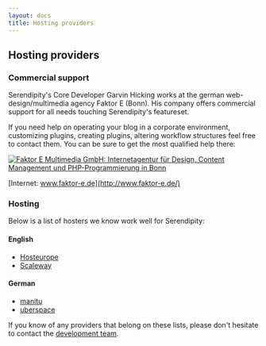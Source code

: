 ```yaml
---
layout: docs
title: Hosting providers
---
```


## Hosting providers

### Commercial support

Serendipity's Core Developer Garvin Hicking works at the german web-design/multimedia agency Faktor E (Bonn). His company offers commercial support for all needs touching Serendipity's featureset.

If you need help on operating your blog in a corporate environment, customizing plugins, creating plugins, altering workflow structures feel free to contact them. You can be sure to get the most qualified help there:

<a href="http://www.faktor-e.de"><img src="http://www.inpuncto-bonn.de/img_con/logopartner_faktore.gif" alt="Faktor E Multimedia GmbH: Internetagentur für Design, Content Management und PHP-Programmierung in Bonn"></a>

[Internet: www.faktor-e.de](http://www.faktor-e.de/)

### Hosting

Below is a list of hosters we know work well for Serendipity:

#### English

* [Hosteurope](https://www.hosteurope.de/en/)
* [Scaleway](https://www.scaleway.com/imagehub/serendipity/)

#### German

* [manitu](http://www.manitu.de/webhosting/pakete-domains/vergleich/)
* [uberspace](http://uberspace.de)

If you know of any providers that belong on these lists, please don't hesitate to contact the [development team](/team.html).
